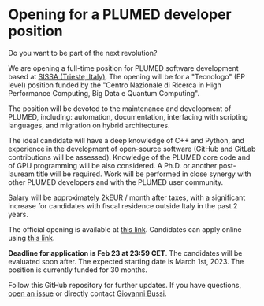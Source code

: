 # Opening for a PLUMED developer position

Do you want to be part of the next revolution?

We are opening a full-time position for PLUMED software development based at [SISSA (Trieste, Italy)](https://www.sissa.it). The opening will be for a "Tecnologo" (EP level) position funded by the "Centro Nazionale di Ricerca in High Performance Computing, Big Data e Quantum Computing".

The position will be devoted to the maintenance and development of PLUMED, including: automation, documentation, interfacing with scripting languages, and migration on hybrid architectures.

The ideal candidate will have a deep knowledge of C++ and Python, and experience in the development of open-source software (GitHub and GitLab contributions will be assessed). Knowledge of the PLUMED core code and of GPU programming will be also considered. A Ph.D. or another post-lauream title will be required. Work will be performed in close synergy with other PLUMED developers and with the PLUMED user community.

Salary will be approximately 2kEUR / month after taxes, with a significant increase for candidates with fiscal residence outside Italy in the past 2 years.

The official opening is available at [this link](https://www.sissa.it/bandi/procedura-pubblica-di-selezione-titoli-colloquio-copertura-di-n-1-posto-di-tecnologo-tempo-2). Candidates can apply online using [this link](https://pica.cineca.it/sissa/2023-tecn-03/).

**Deadline for application is Feb 23 at 23:59 CET**. The candidates will be evaluated soon after. The expected starting date is March 1st, 2023. The position is currently funded for 30 months.

Follow this GitHub repository for further updates. If you have questions, [open an issue](https://github.com/plumed/opening-2023/issues) or directly contact [Giovanni Bussi](mailto:bussi@sissa.it).
